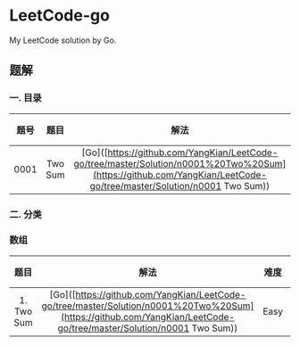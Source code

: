 # LeetCode-go
My LeetCode solution by Go.



## 题解

### 一. 目录

| 题号 |  题目   |                             解法                             | 难度 | 收藏 |
| :--: | :-----: | :----------------------------------------------------------: | :--: | :--: |
| 0001 | Two Sum | [Go]([https://github.com/YangKian/LeetCode-go/tree/master/Solution/n0001%20Two%20Sum](https://github.com/YangKian/LeetCode-go/tree/master/Solution/n0001 Two Sum)) | Easy |      |

 ### 二. 分类

### 数组

|    题目    |                             解法                             | 难度 | 补充 |
| :--------: | :----------------------------------------------------------: | :--: | :--: |
| 1. Two Sum | [Go]([https://github.com/YangKian/LeetCode-go/tree/master/Solution/n0001%20Two%20Sum](https://github.com/YangKian/LeetCode-go/tree/master/Solution/n0001 Two Sum)) | Easy |      |


